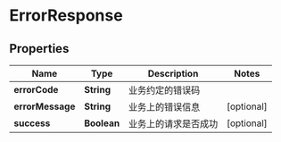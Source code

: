 

# ErrorResponse

## Properties

Name | Type | Description | Notes
------------ | ------------- | ------------- | -------------
**errorCode** | **String** | 业务约定的错误码 | 
**errorMessage** | **String** | 业务上的错误信息 |  [optional]
**success** | **Boolean** | 业务上的请求是否成功 |  [optional]



